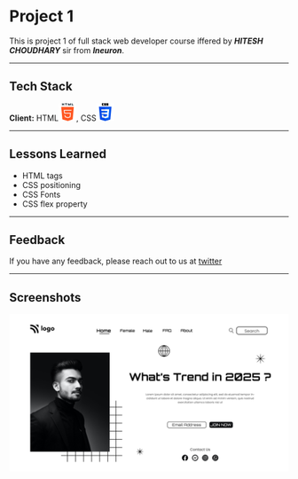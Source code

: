
# Project 1

This is project 1 of full stack web developer course iffered by ***HITESH CHOUDHARY***
sir from ***Ineuron***.
***
## Tech Stack

**Client:** HTML![html Img](/assets/html.png), CSS![css img](/assets/css.png)

***


## Lessons Learned

- HTML tags
- CSS positioning
- CSS Fonts
- CSS flex property
***
## Feedback

If you have any feedback, please reach out to us at [twitter](https://twitter.com/codewithchetan)
***

## Screenshots

![Screenshot](/1.png)

